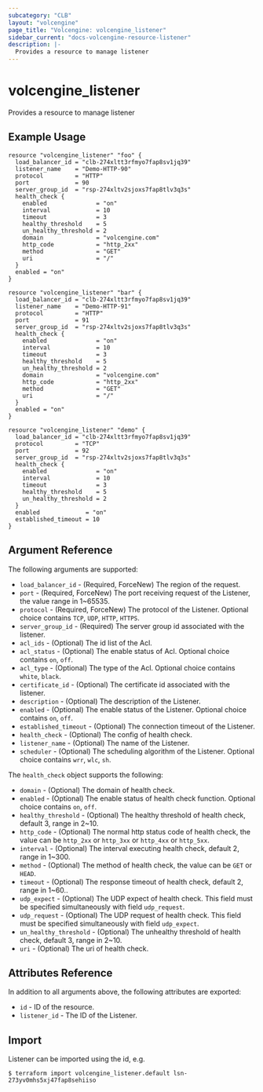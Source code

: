 ```yaml
---
subcategory: "CLB"
layout: "volcengine"
page_title: "Volcengine: volcengine_listener"
sidebar_current: "docs-volcengine-resource-listener"
description: |-
  Provides a resource to manage listener
---
```

# volcengine_listener
Provides a resource to manage listener
## Example Usage
```hcl
resource "volcengine_listener" "foo" {
  load_balancer_id = "clb-274xltt3rfmyo7fap8sv1jq39"
  listener_name    = "Demo-HTTP-90"
  protocol         = "HTTP"
  port             = 90
  server_group_id  = "rsp-274xltv2sjoxs7fap8tlv3q3s"
  health_check {
    enabled              = "on"
    interval             = 10
    timeout              = 3
    healthy_threshold    = 5
    un_healthy_threshold = 2
    domain               = "volcengine.com"
    http_code            = "http_2xx"
    method               = "GET"
    uri                  = "/"
  }
  enabled = "on"
}

resource "volcengine_listener" "bar" {
  load_balancer_id = "clb-274xltt3rfmyo7fap8sv1jq39"
  listener_name    = "Demo-HTTP-91"
  protocol         = "HTTP"
  port             = 91
  server_group_id  = "rsp-274xltv2sjoxs7fap8tlv3q3s"
  health_check {
    enabled              = "on"
    interval             = 10
    timeout              = 3
    healthy_threshold    = 5
    un_healthy_threshold = 2
    domain               = "volcengine.com"
    http_code            = "http_2xx"
    method               = "GET"
    uri                  = "/"
  }
  enabled = "on"
}

resource "volcengine_listener" "demo" {
  load_balancer_id = "clb-274xltt3rfmyo7fap8sv1jq39"
  protocol         = "TCP"
  port             = 92
  server_group_id  = "rsp-274xltv2sjoxs7fap8tlv3q3s"
  health_check {
    enabled              = "on"
    interval             = 10
    timeout              = 3
    healthy_threshold    = 5
    un_healthy_threshold = 2
  }
  enabled             = "on"
  established_timeout = 10
}
```
## Argument Reference
The following arguments are supported:
* `load_balancer_id` - (Required, ForceNew) The region of the request.
* `port` - (Required, ForceNew) The port receiving request of the Listener, the value range in 1~65535.
* `protocol` - (Required, ForceNew) The protocol of the Listener. Optional choice contains `TCP`, `UDP`, `HTTP`, `HTTPS`.
* `server_group_id` - (Required) The server group id associated with the listener.
* `acl_ids` - (Optional) The id list of the Acl.
* `acl_status` - (Optional) The enable status of Acl. Optional choice contains `on`, `off`.
* `acl_type` - (Optional) The type of the Acl. Optional choice contains `white`, `black`.
* `certificate_id` - (Optional) The certificate id associated with the listener.
* `description` - (Optional) The description of the Listener.
* `enabled` - (Optional) The enable status of the Listener. Optional choice contains `on`, `off`.
* `established_timeout` - (Optional) The connection timeout of the Listener.
* `health_check` - (Optional) The config of health check.
* `listener_name` - (Optional) The name of the Listener.
* `scheduler` - (Optional) The scheduling algorithm of the Listener. Optional choice contains `wrr`, `wlc`, `sh`.

The `health_check` object supports the following:

* `domain` - (Optional) The domain of health check.
* `enabled` - (Optional) The enable status of health check function. Optional choice contains `on`, `off`.
* `healthy_threshold` - (Optional) The healthy threshold of health check, default 3, range in 2~10.
* `http_code` - (Optional) The normal http status code of health check, the value can be `http_2xx` or `http_3xx` or `http_4xx` or `http_5xx`.
* `interval` - (Optional) The interval executing health check, default 2, range in 1~300.
* `method` - (Optional) The method of health check, the value can be `GET` or `HEAD`.
* `timeout` - (Optional) The response timeout of health check, default 2, range in 1~60..
* `udp_expect` - (Optional) The UDP expect of health check. This field must be specified simultaneously with field `udp_request`.
* `udp_request` - (Optional) The UDP request of health check. This field must be specified simultaneously with field `udp_expect`.
* `un_healthy_threshold` - (Optional) The unhealthy threshold of health check, default 3, range in 2~10.
* `uri` - (Optional) The uri of health check.

## Attributes Reference
In addition to all arguments above, the following attributes are exported:
* `id` - ID of the resource.
* `listener_id` - The ID of the Listener.


## Import
Listener can be imported using the id, e.g.
```
$ terraform import volcengine_listener.default lsn-273yv0mhs5xj47fap8sehiiso
```

